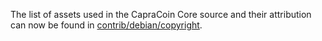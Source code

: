 The list of assets used in the CapraCoin Core source and their attribution can now be found in [contrib/debian/copyright](../contrib/debian/copyright).

